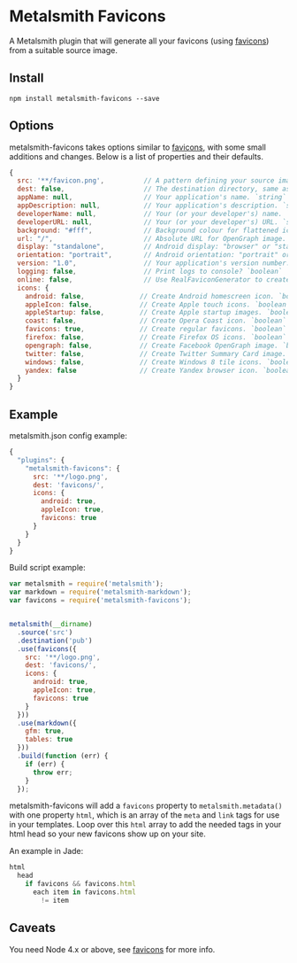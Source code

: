 # Metalsmith Favicons

A Metalsmith plugin that will generate all your favicons (using [favicons][1]) from a suitable source image.


## Install

`npm install metalsmith-favicons --save`


## Options

metalsmith-favicons takes options similar to [favicons][1], with some small additions and changes.
Below is a list of properties and their defaults.

```js
{
  src: '**/favicon.png',          // A pattern defining your source image used to generate favicons.
  dest: false,                    // The destination directory, same as src dir if not set.
  appName: null,                  // Your application's name. `string`
  appDescription: null,           // Your application's description. `string`
  developerName: null,            // Your (or your developer's) name. `string`
  developerURL: null,             // Your (or your developer's) URL. `string`
  background: "#fff",             // Background colour for flattened icons. `string`
  url: "/",                       // Absolute URL for OpenGraph image. `string`
  display: "standalone",          // Android display: "browser" or "standalone". `string`
  orientation: "portrait",        // Android orientation: "portrait" or "landscape". `string`
  version: "1.0",                 // Your application's version number. `number`
  logging: false,                 // Print logs to console? `boolean`
  online: false,                  // Use RealFaviconGenerator to create favicons? `boolean`
  icons: {
    android: false,              // Create Android homescreen icon. `boolean`
    appleIcon: false,            // Create Apple touch icons. `boolean`
    appleStartup: false,         // Create Apple startup images. `boolean`
    coast: false,                // Create Opera Coast icon. `boolean`
    favicons: true,              // Create regular favicons. `boolean`
    firefox: false,              // Create Firefox OS icons. `boolean`
    opengraph: false,            // Create Facebook OpenGraph image. `boolean`
    twitter: false,              // Create Twitter Summary Card image. `boolean`
    windows: false,              // Create Windows 8 tile icons. `boolean`
    yandex: false                // Create Yandex browser icon. `boolean`
  }
}
```

## Example

metalsmith.json config example:

```js
{
  "plugins": {
    "metalsmith-favicons": {
      src: '**/logo.png',
      dest: 'favicons/',
      icons: {
        android: true, 
        appleIcon: true, 
        favicons: true
      }
    }
  }
}
```

Build script example:

```js
var metalsmith = require('metalsmith');
var markdown = require('metalsmith-markdown');
var favicons = require('metalsmith-favicons');


metalsmith(__dirname)
  .source('src')
  .destination('pub')
  .use(favicons({
    src: '**/logo.png',
    dest: 'favicons/',
    icons: {
      android: true, 
      appleIcon: true, 
      favicons: true
    }
  }))
  .use(markdown({
    gfm: true,
    tables: true
  }))
  .build(function (err) {
    if (err) {
      throw err;
    }
  });
```

metalsmith-favicons will add a `favicons` property to `metalsmith.metadata()` with one property `html`, 
which is an array of the `meta` and `link` tags for use in your templates. Loop over this `html` array to add the needed 
tags in your html head so your new favicons show up on your site.

An example in Jade:

```js
html
  head
    if favicons && favicons.html
      each item in favicons.html
        != item
```

## Caveats

You need Node 4.x or above, see [favicons][1] for more info.



[1]: https://github.com/haydenbleasel/favicons

